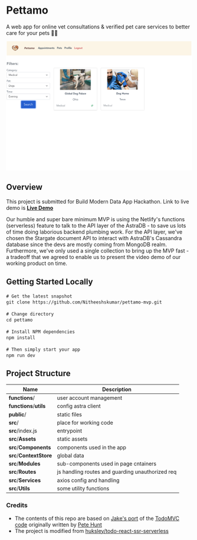 # Pettamo

A web app for online vet consultations & verified pet care services to better care for your pets :dog::cat:

<img src="https://github.com/Nitheeshskumar/pettamo-mvp/blob/readme/readme/image.png" alt="image" />

## Overview

This project is submitted for Build Modern Data App Hackathon. Link to live demo is [**Live Demo**](https://pettamo.netlify.app/)

Our humble and super bare minimum MVP is using the Netlify's functions (serverless) feature to talk to the API layer of the AstraDB - to save us lots of time doing laborious backend plumbing work. For the API layer, we've chosen the Stargate document API to interact with AstraDB's Cassandra database since the devs are mostly coming from MongoDB realm. Furthermore, we've only used a single collection to bring up the MVP fast - a tradeoff that we agreed to enable us to present the video demo of our working product on time.

## Getting Started Locally

```shell
# Get the latest snapshot
git clone https://github.com/Nitheeshskumar/pettamo-mvp.git

# Change directory
cd pettamo

# Install NPM dependencies
npm install

# Then simply start your app
npm run dev
```

## Project Structure

| Name                               | Description                                                  |
| ---------------------------------- | ------------------------------------------------------------ |
| **functions**/                     | user account management                                      |
| **functions**/**utils**            | config astra client                                          |
| **public**/                        | static files                                                 |
| **src**/                           | place for working code                                       |
| **src**/index.js                   | entrypoint                                                   |
| **src**/**Assets**                 | static assets                                                |
| **src**/**Components**             | components used in the app                                   |
| **src**/**ContextStore**           | global data                                                  |
| **src**/**Modules**                | sub-components used in page cntainers                        |
| **src**/**Routes**                 | js handling routes and guarding unauthorized req             |
| **src**/**Services**               | axios config and handling                                    |
| **src**/**Utils**                  | some utility functions                                       |



### Credits

* The contents of this repo are based on [Jake's port](https://github.com/tjake/todo-astra-react-serverless/) of the [TodoMVC code](https://github.com/tastejs/todomvc/tree/master/examples/react) originally written by [Pete Hunt](https://github.com/petehunt)
* The project is modified from [huksley/todo-react-ssr-serverless](https://github.com/huksley/todo-react-ssr-serverless)
